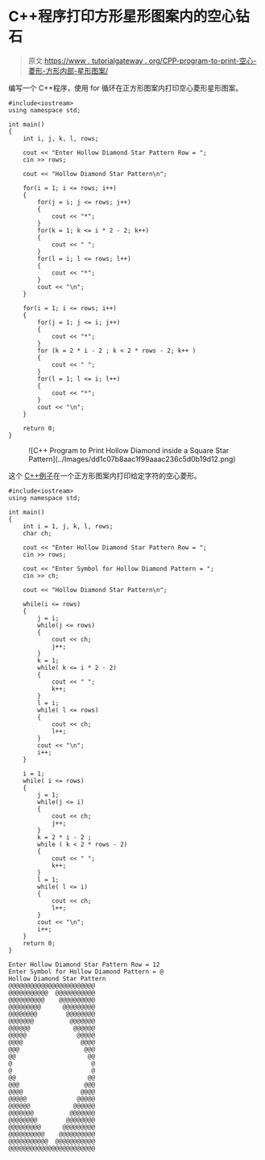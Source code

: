 # C++程序打印方形星形图案内的空心钻石

> 原文:[https://www . tutorialgateway . org/CPP-program-to-print-空心-菱形-方形内部-星形图案/](https://www.tutorialgateway.org/cpp-program-to-print-hollow-diamond-inside-a-square-star-pattern/)

编写一个 C++程序，使用 for 循环在正方形图案内打印空心菱形星形图案。

```
#include<iostream>
using namespace std;

int main()
{
	int i, j, k, l, rows;

    cout << "Enter Hollow Diamond Star Pattern Row = ";
    cin >> rows;

    cout << "Hollow Diamond Star Pattern\n"; 

    for(i = 1; i <= rows; i++)
    {
    	for(j = i; j <= rows; j++)
		{
            cout << "*";
        }
        for(k = 1; k <= i * 2 - 2; k++)
        {
            cout << " ";
        }
        for(l = i; l <= rows; l++)
        {
            cout << "*";
        }
        cout << "\n";
    }	

    for(i = 1; i <= rows; i++)
    {
    	for(j = 1; j <= i; j++)
		{
            cout << "*";
        }
        for (k = 2 * i - 2 ; k < 2 * rows - 2; k++ ) 
        {
            cout << " ";
        }
        for(l = 1; l <= i; l++)
        {
            cout << "*";
        }
        cout << "\n";
    }

 	return 0;
}
```

<figure class="wp-block-image size-large">![C++ Program to Print Hollow Diamond inside a Square Star Pattern](../Images/dd1c07b8aac1f99aaac236c5d0b19d12.png)</figure>

这个 [C++例子](https://www.tutorialgateway.org/cpp-programs/)在一个正方形图案内打印给定字符的空心菱形。

```
#include<iostream>
using namespace std;

int main()
{
	int i = 1, j, k, l, rows;
    char ch;

    cout << "Enter Hollow Diamond Star Pattern Row = ";
    cin >> rows;

    cout << "Enter Symbol for Hollow Diamond Pattern = ";
    cin >> ch;

    cout << "Hollow Diamond Star Pattern\n"; 

    while(i <= rows)
    {
        j = i; 
    	while(j <= rows)
		{
            cout << ch;
            j++;
        }
        k = 1;
        while( k <= i * 2 - 2)
        {
            cout << " ";
            k++;
        }
        l = i;
        while( l <= rows)
        {
            cout << ch;
            l++;
        }
        cout << "\n";
        i++;
    }	

    i = 1;
    while( i <= rows)
    {
        j = 1; 
    	while(j <= i)
		{
            cout << ch;
            j++;
        }
        k = 2 * i - 2 ;
        while ( k < 2 * rows - 2) 
        {
            cout << " ";
            k++;
        }
        l = 1;
        while( l <= i)
        {
            cout << ch;
            l++;
        }
        cout << "\n";
        i++;
    }
 	return 0;
}
```

```
Enter Hollow Diamond Star Pattern Row = 12
Enter Symbol for Hollow Diamond Pattern = @
Hollow Diamond Star Pattern
@@@@@@@@@@@@@@@@@@@@@@@@
@@@@@@@@@@@  @@@@@@@@@@@
@@@@@@@@@@    @@@@@@@@@@
@@@@@@@@@      @@@@@@@@@
@@@@@@@@        @@@@@@@@
@@@@@@@          @@@@@@@
@@@@@@            @@@@@@
@@@@@              @@@@@
@@@@                @@@@
@@@                  @@@
@@                    @@
@                      @
@                      @
@@                    @@
@@@                  @@@
@@@@                @@@@
@@@@@              @@@@@
@@@@@@            @@@@@@
@@@@@@@          @@@@@@@
@@@@@@@@        @@@@@@@@
@@@@@@@@@      @@@@@@@@@
@@@@@@@@@@    @@@@@@@@@@
@@@@@@@@@@@  @@@@@@@@@@@
@@@@@@@@@@@@@@@@@@@@@@@@
```